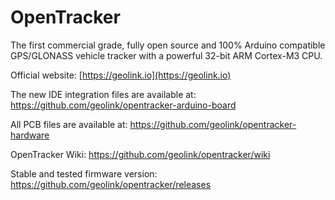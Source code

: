 # OpenTracker
The first commercial grade, fully open source and 100% Arduino compatible GPS/GLONASS vehicle tracker with a powerful 32-bit ARM Cortex-M3 CPU.

Official website: [https://geolink.io](https://geolink.io)


The new IDE integration files are available at: <https://github.com/geolink/opentracker-arduino-board>

All PCB files are available at: https://github.com/geolink/opentracker-hardware

OpenTracker Wiki: https://github.com/geolink/opentracker/wiki

Stable and tested firmware version: https://github.com/geolink/opentracker/releases
